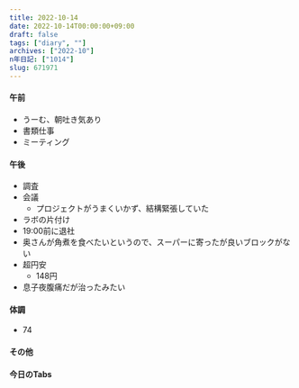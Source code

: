 ```yaml
---
title: 2022-10-14
date: 2022-10-14T00:00:00+09:00
draft: false
tags: ["diary", ""]
archives: ["2022-10"]
n年日記: ["1014"]
slug: 671971
---
```

#### 午前
- うーむ、朝吐き気あり
- 書類仕事
- ミーティング
#### 午後
- 調査
- 会議
  - プロジェクトがうまくいかず、結構緊張していた
- ラボの片付け
- 19:00前に退社
- 奥さんが角煮を食べたいというので、スーパーに寄ったが良いブロックがない
- 超円安
  - 148円
- 息子夜腹痛だが治ったみたい
#### 体調
- 74
#### その他
#### 今日のTabs